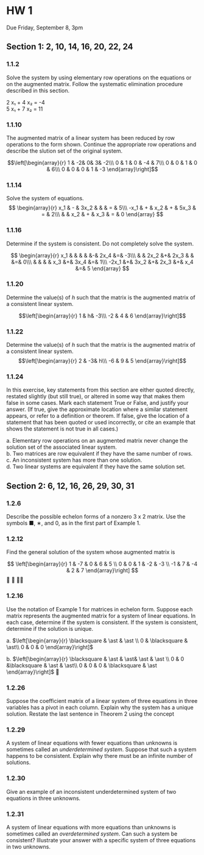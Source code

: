 # HW 1 

Due Friday, September 8, 3pm

## Section 1: 2, 10, 14, 16, 20, 22, 24    

### 1.1.2
Solve the system by using elementary row operations on the 
equations or on the augmented matrix. Follow
the systematic elimination procedure described in this section.

2 x₁ + 4 x₂ = -4  
5 x₁ + 7 x₂ = 11


### 1.1.10
The augmented matrix of a linear system has
been reduced by row operations to the form shown. Continue the appropriate row operations and describe the slution
set of the original system.

$$\left[\begin{array}{r} 
 1 & -2&  0&  3&  -2\\\
 0 & 1 & 0 & -4 & 7\\\
 0 &  0 & 1 & 0 & 6\\\
 0 & 0 & 0 & 1 & -3
\end{array}\right]$$

### 1.1.14
Solve the system of equations.
$$
\begin{array}{r}
x_1 & - & 3x_2 &   &      & = & 5\\\
-x_1 & + & x_2 & + & 5x_3 & = & 2\\\
     &   & x_2 & + & x_3 & = & 0
     \end{array}
$$


### 1.1.16
Determine if the system is consistent.  Do not completely solve the system.

$$
\begin{array}{r}
  x_1 & &      & &      &-& 2x_4 &=& -3\\\
      & & 2x_2 &+& 2x_3 & &      &=& 0\\\
      & &      & &  x_3 &+& 3x_4 &=& 1\\\
-2x_1 &+& 3x_2 &+& 2x_3 &+&  x_4 &=& 5
\end{array}
$$


### 1.1.20
Determine the value(s) of $h$ such that the matrix is the
augmented matrix of a consistent linear system.

$$\left[\begin{array}{r} 
 1 & h& -3\\\
 -2 & 4 & 6
\end{array}\right]$$


### 1.1.22
Determine the value(s) of $h$ such that the matrix is the
augmented matrix of a consistent linear system.
$$\left[\begin{array}{r} 
 2 & -3& h\\\
 -6 & 9 & 5
\end{array}\right]$$

### 1.1.24
In this exercise, key statements from this section are
either quoted directly, restated slightly (but still true), or
altered in some way that makes them false in some cases. Mark each statement True or False, and justify your answer. (If
true, give the approximate location where a similar statement appears, or refer to a definition or theorem. If false, give the location of a statement that has been quoted or used incorrectly, or cite an example that shows the statement is not true in all cases.) 

a. Elementary row operations on an augmented matrix never
  change the solution set of the associated linear system.  
b. Two matrices are row equivalent if they have the same
  number of rows.  
c. An inconsistent system has more than one solution.  
d. Two linear systems are equivalent if they have the same
  solution set.

## Section 2: 6, 12, 16, 26, 29, 30, 31

### 1.2.6 
Describe the possible echelon forms of a nonzero 3 x 2
matrix. Use the symbols ■, ∗, and 0, as in the first part of
 Example 1.

### 1.2.12
Find the general solution of the system whose
augmented matrix is

$$
\left[\begin{array}{r} 
1 & -7 & 0 & 6 & 5 \\
0 & 0 & 1 & -2 & -3 \\
-1 & 7 & -4 & 2 & 7
\end{array}\right]
$$

 

### 1.2.16
Use the notation of Example 1 for matrices
in echelon form. Suppose each matrix represents the augmented
matrix for a system of linear equations. In each case, determine if the system is consistent. If the system is consistent, determine if the solution is unique.
 
a.
$\left[\begin{array}{r} 
\blacksquare & \ast & \ast \\
0 & \blacksquare & \ast\\
0 & 0 & 0
\end{array}\right]$

b. $\left[\begin{array}{r} 
\blacksquare & \ast & \ast& \ast & \ast \\
0 & 0 &\blacksquare & \ast & \ast\\
0 & 0 & 0 & \blacksquare & \ast 
\end{array}\right]$


 

### 1.2.26
Suppose the coefficient matrix of a linear system of three
equations in three variables has a pivot in each column.
Explain why the system has a unique solution.
Restate the last sentence in Theorem 2 using the concept

### 1.2.29
A system of linear equations with fewer equations than
unknowns is sometimes called an *underdetermined system*.
Suppose that such a system happens to be consistent. Explain
why there must be an infinite number of solutions.


### 1.2.30 
Give an example of an inconsistent underdetermined system
of two equations in three unknowns.


### 1.2.31
A system of linear equations with more equations than 
unknowns is sometimes called an *overdetermined system*. Can
such a system be consistent? Illustrate your answer with a
specific system of three equations in two unknowns.
